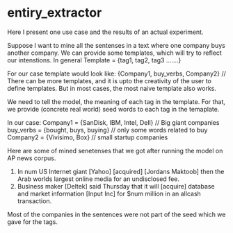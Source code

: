 # entiry_extractor

Here I present one use case and the results of an actual experiment.

Suppose I want to mine all the sentenses in a text where one company buys another company. We can provide some templates, which will try to reflect our intenstions. In general Template = {tag1, tag2, tag3 .......}

For our case template would look like: {Company1, buy_verbs, Company2} // There can be more templates, and it is upto the creativity of the user to define templates. But in most cases, the most naive template also works.

We need to tell the model, the meaning of each tag in the template. For that, we provide (concrete real world) seed words to each tag in the temaplate.

In our case:
Company1 = {SanDisk, IBM, Intel, Dell} // Big giant companies
buy_verbs = {bought, buys, buying} // only some words related to buy
Company2 = {Vivisimo, Box} // small startup companies

Here are some of mined senetenses that we got after running the model on AP news corpus.


1. In num US Internet giant [Yahoo] [acquired] [Jordans Maktoob] then the Arab worlds largest online media for an undisclosed fee.
2. Business maker [Deltek] said Thursday that it will [acquire] database and market information [Input Inc] for $num million in an allcash transaction.


Most of the companies in the sentences were not part of the seed which we gave for the tags.
